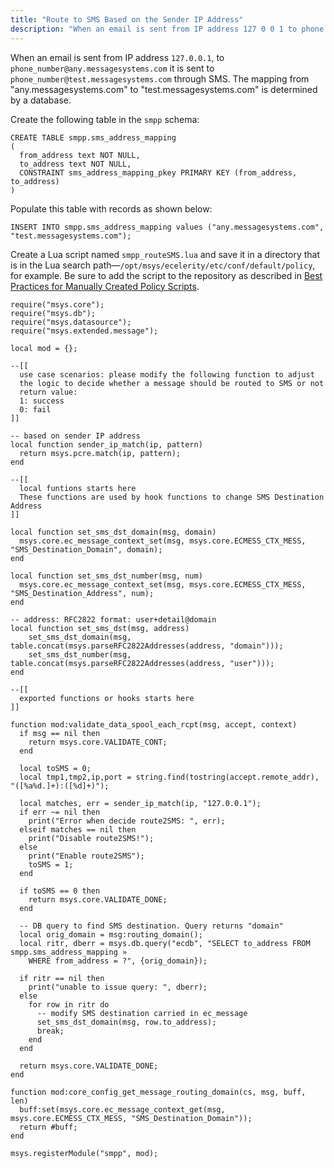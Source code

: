```yaml
---
title: "Route to SMS Based on the Sender IP Address"
description: "When an email is sent from IP address 127 0 0 1 to phone number any messagesystems com it is sent to phone number test messagesystems com through SMS The mapping from any messagesystems com to test messagesystems com is determined by a database Create the following table in the..."
---
```


When an email is sent from IP address `127.0.0.1`, to `phone_number@any.messagesystems.com` it is sent to `phone_number@test.messagesystems.com` through SMS. The mapping from "any.messagesystems.com" to "test.messagesystems.com" is determined by a database.

Create the following table in the `smpp` schema:

```
CREATE TABLE smpp.sms_address_mapping
(
  from_address text NOT NULL,
  to_address text NOT NULL,
  CONSTRAINT sms_address_mapping_pkey PRIMARY KEY (from_address, to_address)
)
```

Populate this table with records as shown below:

`INSERT INTO smpp.sms_address_mapping values ("any.messagesystems.com", "test.messagesystems.com");`

Create a Lua script named `smpp_routeSMS.lua` and save it in a directory that is in the Lua search path—`/opt/msys/ecelerity/etc/conf/default/policy`, for example. Be sure to add the script to the repository as described in [Best Practices for Manually Created Policy Scripts](/momentum/3/3-reference/policy-best-practices).

```
require("msys.core");
require("msys.db");
require("msys.datasource");
require("msys.extended.message");

local mod = {};

--[[
  use case scenarios: please modify the following function to adjust
  the logic to decide whether a message should be routed to SMS or not
  return value:
  1: success
  0: fail
]]

-- based on sender IP address
local function sender_ip_match(ip, pattern)
  return msys.pcre.match(ip, pattern);
end

--[[
  local funtions starts here
  These functions are used by hook functions to change SMS Destination Address
]]

local function set_sms_dst_domain(msg, domain)
  msys.core.ec_message_context_set(msg, msys.core.ECMESS_CTX_MESS, "SMS_Destination_Domain", domain);
end

local function set_sms_dst_number(msg, num)
  msys.core.ec_message_context_set(msg, msys.core.ECMESS_CTX_MESS, "SMS_Destination_Address", num);
end

-- address: RFC2822 format: user+detail@domain
local function set_sms_dst(msg, address)
    set_sms_dst_domain(msg, table.concat(msys.parseRFC2822Addresses(address, "domain")));
    set_sms_dst_number(msg, table.concat(msys.parseRFC2822Addresses(address, "user")));
end

--[[
  exported functions or hooks starts here
]]

function mod:validate_data_spool_each_rcpt(msg, accept, context)
  if msg == nil then
    return msys.core.VALIDATE_CONT;
  end

  local toSMS = 0;
  local tmp1,tmp2,ip,port = string.find(tostring(accept.remote_addr), "([%a%d.]+):([%d]+)");

  local matches, err = sender_ip_match(ip, "127.0.0.1");
  if err ~= nil then
    print("Error when decide route2SMS: ", err);
  elseif matches == nil then
    print("Disable route2SMS!");
  else
    print("Enable route2SMS");
    toSMS = 1;
  end

  if toSMS == 0 then
    return msys.core.VALIDATE_DONE;
  end

  -- DB query to find SMS destination. Query returns "domain"
  local orig_domain = msg:routing_domain();
  local ritr, dberr = msys.db.query("ecdb", "SELECT to_address FROM smpp.sms_address_mapping »
    WHERE from_address = ?", {orig_domain});

  if ritr == nil then
    print("unable to issue query: ", dberr);
  else
    for row in ritr do
      -- modify SMS destination carried in ec_message
      set_sms_dst_domain(msg, row.to_address);
      break;
    end
  end

  return msys.core.VALIDATE_DONE;
end

function mod:core_config_get_message_routing_domain(cs, msg, buff, len)
  buff:set(msys.core.ec_message_context_get(msg, msys.core.ECMESS_CTX_MESS, "SMS_Destination_Domain"));
  return #buff;
end

msys.registerModule("smpp", mod);
```